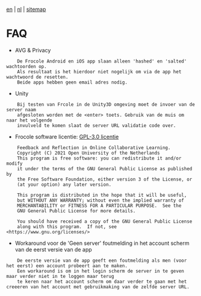 [en](/en/frocole_faq) | [nl](/nl/frocole_faq) | [sitemap](/nl/sitemap)

# FAQ

- AVG & Privacy 
```
    De Frocole Android en iOS app slaan alleen 'hashed' en 'salted' wachtoorden op. 
    Als resultaat is het hierdoor niet nogelijk om via de app het wachtwoord de resetten.
    Beide apps hebben geen email adres nodig.    
```
- Unity
```
    Bij testen van Frcole in de Unity3D omgeving moet de invoer van de server naam 
    afgesloten worden met de <enter> toets. Gebruik van de muis om naar het volgende 
    invulveld te komen slaat de server URL validatie code over.
```
- Frocole software licentie: [GPL-3.0 licentie](https://github.com/Frocole/frocole.github.io/blob/main/LICENSE)
```
    Feedback and Reflection in Online Collaborative Learning.
    Copyright (C) 2021 Open University of the Netherlands
    This program is free software: you can redistribute it and/or modify
    it under the terms of the GNU General Public License as published by
    the Free Software Foundation, either version 3 of the License, or
    (at your option) any later version.

    This program is distributed in the hope that it will be useful,
    but WITHOUT ANY WARRANTY; without even the implied warranty of
    MERCHANTABILITY or FITNESS FOR A PARTICULAR PURPOSE.  See the
    GNU General Public License for more details.

    You should have received a copy of the GNU General Public License
    along with this program.  If not, see <https://www.gnu.org/licenses/>
```
- Workaround voor de 'Geen server' foutmelding in het account scherm van de eerst versie van de app
```
    De eerste versie van de app geeft een foutmelding als men (voor het eerst) een account probeert aan te maken.
    Een workaround is om in het login scherm de server in te geven maar verder niet in te loggen maar terug 
    te keren naar het account scherm om daar verder te gaan met het creeeren van het account met gebruikmaking van de zelfde server URL.
```
